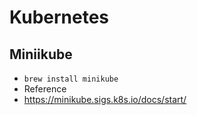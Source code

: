 # Kubernetes

## Miniikube

* `brew install minikube`
*  Reference
  * https://minikube.sigs.k8s.io/docs/start/
